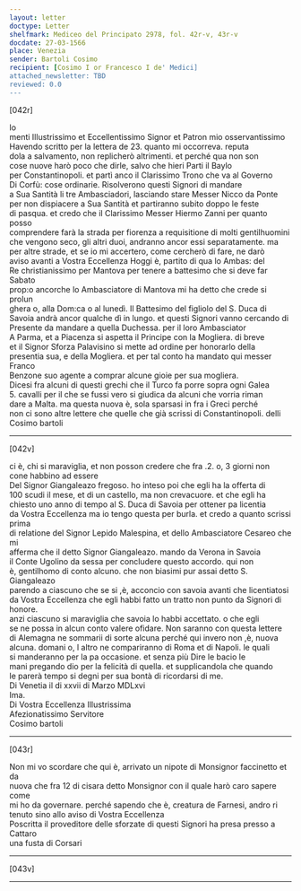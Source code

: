 ```yaml
---
layout: letter
doctype: Letter
shelfmark: Mediceo del Principato 2978, fol. 42r-v, 43r-v
docdate: 27-03-1566
place: Venezia
sender: Bartoli Cosimo
recipient: [Cosimo I or Francesco I de' Medici]
attached_newsletter: TBD
reviewed: 0.0
---
```


[042r]  
  
  
lo  
menti Illustrissimo et Eccellentissimo Signor et Patron mio osservantissimo  
Havendo scritto per la lettera de 23. quanto mi occorreva. reputa  
dola a salvamento, non replicherò altrimenti. et perché qua non son  
cose nuove harò poco che dirle, salvo che hieri Parti il Baylo  
per Constantinopoli. et partì anco il Clarissimo Trono che va al Governo  
Di Corfù: cose ordinarie. Risolverono questi Signori di mandare  
a Sua Santità li tre Ambasciadori, lasciando stare Messer Nicco da Ponte  
per non dispiacere a Sua Santità et partiranno subito doppo le feste  
di pasqua. et credo che il Clarissimo Messer Hiermo Zanni per quanto posso  
comprendere farà la strada per fiorenza a requisitione di molti gentilhuomini  
che vengono seco, gli altri duoi, andranno ancor essi separatamente. ma  
per altre strade, et se io mi accertero, come cercherò di fare, ne darò  
aviso avanti a Vostra Eccellenza Hoggi è, partito di qua lo Ambas: del  
Re christianissimo per Mantova per tenere a battesimo che si deve far Sabato  
prop:o ancorche lo Ambasciatore di Mantova mi ha detto che crede si prolun  
ghera o, alla Dom:ca o al lunedì. Il Battesimo del figliolo del S. Duca di  
Savoia andrà ancor qualche dì in lungo. et questi Signori vanno cercando di  
Presente da mandare a quella Duchessa. per il loro Ambasciator  
A Parma, et a Piacenza si aspetta il Principe con la Mogliera. di breve  
et il Signor Sforza Palavisino si mette ad ordine per honorarlo della  
presentia sua, e della Mogliera. et per tal conto ha mandato qui messer Franco  
Benzone suo agente a comprar alcune gioie per sua mogliera.  
Dicesi fra alcuni di questi grechi che il Turco fa porre sopra ogni Galea  
5. cavalli per il che se fussi vero si giudica da alcuni che vorria riman  
dare a Malta. ma questa nuova è, sola sparsasi in fra i Greci perché  
non ci sono altre lettere che quelle che già scrissi di Constantinopoli. delli  
Cosimo bartoli  
  
---  

[042v]  
  
  
ci è, chi si maraviglia, et non posson credere che fra .2. o, 3 giorni non  
cone habbino ad essere  
Del Signor Giangaleazo fregoso. ho inteso poi che egli ha la offerta di  
100 scudi il mese, et di un castello, ma non crevacuore. et che egli ha  
chiesto uno anno di tempo al S. Duca di Savoia per ottener pa licentia  
da Vostra Eccellenza ma io tengo questa per burla. et credo a quanto scrissi prima  
di relatione del Signor Lepido Malespina, et dello Ambasciatore Cesareo che mi  
afferma che il detto Signor Giangaleazo. mando da Verona in Savoia  
il Conte Ugolino da sessa per concludere questo accordo. qui non  
è, gentilhomo di conto alcuno. che non biasimi pur assai detto S. Giangaleazo  
parendo a ciascuno che se si ,è, acconcio con savoia avanti che licentiatosi  
da Vostra Eccellenza che egli habbi fatto un tratto non punto da Signori di honore.  
anzi ciascuno si maraviglia che savoia lo habbi accettato. o che egli  
se ne possa in alcun conto valere ofidare. Non saranno con questa lettere  
di Alemagna ne sommarii di sorte alcuna perché qui invero non ,è, nuova  
alcuna. domani o, l altro ne compariranno di Roma et di Napoli. le quali  
si manderanno per la pa occasione. et senza più Dire le bacio le  
mani pregando dio per la felicità di quella. et supplicandola che quando  
le parerà tempo si degni per sua bontà di ricordarsi di me.  
Di Venetia il di xxvii di Marzo MDLxvi  
Ima.  
Di Vostra Eccellenza Illustrissima  
Afezionatissimo Servitore  
Cosimo bartoli  
  
---  

[043r]  
  
  
Non mi vo scordare che qui è, arrivato un nipote di Monsignor faccinetto et da  
nuova che fra 12 di cisara detto Monsignor con il quale harò caro sapere come  
mi ho da governare. perché sapendo che è, creatura de Farnesi, andro ri  
tenuto sino allo aviso di Vostra Eccellenza  
Poscritta il proveditore delle sforzate di questi Signori ha presa presso a Cattaro  
una fusta di Corsari  
  
---  

[043v]  
  
  
  
---  

